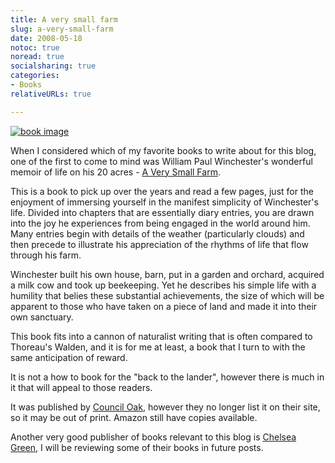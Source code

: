 ```yaml
---
title: A very small farm
slug: a-very-small-farm
date: 2008-05-18
notoc: true
noread: true
socialsharing: true
categories: 
- Books
relativeURLs: true

---
```

[![book image][a-very-small-farm]][amazon]

When I considered which of my favorite books to write about for this blog, one of the first to come to mind was William Paul Winchester's wonderful memoir of life on his 20 acres - [A Very Small Farm][amazon].

This is a book to pick up over the years and read a few pages, just for the enjoyment of immersing yourself in the manifest simplicity of Winchester's life. Divided into chapters that are essentially diary entries, you are drawn into the joy he experiences from being engaged in the world around him. Many entries begin with details of the weather (particularly clouds) and then precede to illustrate his appreciation of the rhythms of life that flow through his farm.

Winchester built his own house, barn, put in a garden and orchard, acquired a milk cow and took up beekeeping. Yet he describes his simple life with a humility that belies these substantial achievements, the size of which will be apparent to those who have taken on a piece of land and made it into their own sanctuary.

This book fits into a cannon of naturalist writing that is often compared to Thoreau's Walden, and it is for me at least, a book that I turn to with the same anticipation of reward.  

It is not a how to book for the "back to the lander", however there is much in it that will appeal to those readers.

It was published by [Council Oak](ttp://www.counciloakbooks.com/), however they no longer list it on their site, so it may be out of print. Amazon still have copies available.  

Another very good publisher of books relevant to this blog is [Chelsea Green][chelseagreen], I will be reviewing some of their books in future posts.

[amazon]: http://www.amazon.com/gp/product/0806137789/ref=as_li_ss_tl?ie=UTF8&camp=1789&creative=9325&creativeASIN=0806137789&linkCode=as2&tag=slowlane-20
[chelseagreen]: http://www.chelseagreen.com/
[a-very-small-farm]: /uploads/2014/01/31eSHxS5elL.jpg